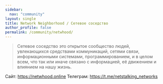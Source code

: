 ```yaml
---
sidebar:
  nav: "community"
layout: single
title: Network Neighborhood / Сетевое соседство
author_profile: false
permalink: /community/netwhood/
---
```


> Сетевое соседство это открытое сообщество людей, увлекающихся средствами коммуникаций, сетями связи, информационными системами, программированием, и в целом всем, что так или иначе связано с информацией, её движением и влиянием на нашу жизнь.

Сайт: <https://netwhood.online>
Телеграм: <https://t.me/netstalking_networks>